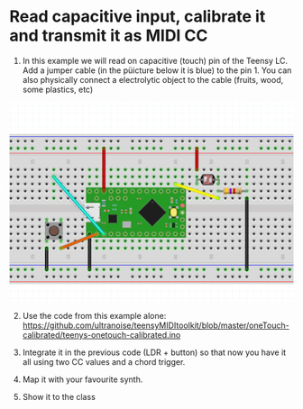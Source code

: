 # Read capacitive input, calibrate it and transmit it as MIDI CC

1) In this example we will read on capacitive (touch) pin of the Teensy LC. Add a jumper cable (in the püicture below it is blue) to the pin 1. You can also physically connect a electrolytic object to the cable (fruits, wood, some plastics, etc)

![alt text](teensy-onetouch-calibrated.png)

2) Use the code from this example alone: https://github.com/ultranoise/teensyMIDItoolkit/blob/master/oneTouch-calibrated/teenys-onetouch-calibrated.ino

3) Integrate it in the previous code (LDR + button) so that now you have it all using two CC values and a chord trigger. 

4) Map it with your favourite synth.

5) Show it to the class
